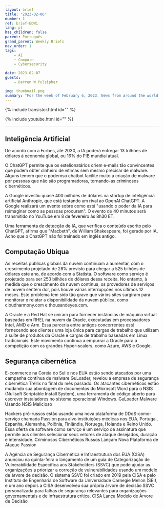 ```yaml
---
layout: brief
title: "2023-02-06"
number: 1
ref: brief-EDW1
lang: pt
has_children: false
parent: Português
grand_parent: Weekly Briefs
nav_order: 1
tags:
    - AI
    - Compute
    - Cybersecurity

date: 2023-02-07
guests:
    - Darren W Pulsipher

img: thumbnail.png
summary: "For the week of February 6, 2023. News from around the world of digital transformation in artificial intelligence, cloud computing, and cybersecurity."
---
```


{% include transistor.html id="" %}

{% include youtube.html id="" %}

---

## Inteligência Artificial
De acordo com a Forbes, até 2030, a IA poderá entregar 13 trilhões de dólares à economia global, ou 16% do PIB mundial atual.

O ChatGPT permite que os estelionatários criem e-mails tão convincentes que podem obter dinheiro de vítimas sem mesmo precisar de malware. Alguns temem que o poderoso chatbot facilite muito a criação de malware por pessoas que não são programadoras, tornando-as criminosos cibernéticos.

A Google investiu quase 400 milhões de dólares na startup de inteligência artificial Anthropic, que está testando um rival ao OpenAI ChatGPT. A Google realizará um evento sobre como está "usando o poder da IA para reimaginar como as pessoas procuram". O evento de 40 minutos será transmitido no YouTube em 8 de fevereiro às 8h30 ET.

Uma ferramenta de detecção de IA, que verifica o conteúdo escrito pelo ChatGPT, afirma que "Macbeth", de William Shakespeare, foi gerado por IA. Acho que o ChatGPT não foi treinado em inglês antigo.

## Computação Ubíqua
As receitas públicas globais da nuvem continuam a aumentar, com o crescimento projetado de 26% previsto para chegar a 525 bilhões de dólares este ano, de acordo com a Statista. O software como serviço é projetado para ser 253 bilhões de dólares dessa receita. No entanto, à medida que o crescimento da nuvem continua, os provedores de serviços de nuvem sentem dor, pois houve várias interrupções nos últimos 12 meses. Este problema tem sido tão grave que vários sites surgiram para monitorar e relatar a disponibilidade da nuvem pública, como cloudharmony.com e thousandeyes.com.

A Oracle e a Red Hat se uniram para fornecer instâncias de máquina virtual baseadas em RHEL na nuvem da Oracle, executadas em processadores Intel, AMD e Arm. Essa parceria entre antigos concorrentes está fornecendo aos clientes uma loja única para cargas de trabalho que utilizam a suíte de produtos da Oracle e cargas de trabalho baseadas em Linux tradicionais. Este movimento continua a empurrar a Oracle para a competição com os grandes Hyper-scalers, como Azure, AWS e Google.

## Segurança cibernética

E-commerce na Coreia do Sul e nos EUA estão sendo atacados por uma campanha contínua de malware GuLoader, revelou a empresa de segurança cibernética Trellix no final do mês passado. Os atacantes cibernéticos estão mudando sua abordagem de documentos do Microsoft Word para o NSIS (Nullsoft Scriptable Install System), uma ferramenta de código aberto para escrever instaladores no sistema operacional Windows. GuLoader Malware Usando NSIS Malicioso

Hackers pró-russos estão usando uma nova plataforma de DDoS-como-serviço chamada Passion para alvo instituições médicas nos EUA, Portugal, Espanha, Alemanha, Polônia, Finlândia, Noruega, Holanda e Reino Unido. Essa oferta de software como serviço é um serviço de assinatura que permite aos clientes selecionar seus vetores de ataque desejados, duração e intensidade. Criminosos Cibernéticos Russos Lançam Nova Plataforma de Ataque Passion

A Agência de Segurança Cibernética e Infraestrutura dos EUA (CISA) anunciou na quinta-feira o lançamento de um guia de Categorização de Vulnerabilidade Específica aos Stakeholders (SSVC) que pode ajudar as organizações a priorizar a correção de vulnerabilidades usando um modelo de árvore de decisão. O sistema SSVC foi criado em 2019 pela CISA e pelo Instituto de Engenharia de Software da Universidade Carnegie Mellon (SEI), e um ano depois a CISA desenvolveu sua própria árvore de decisão SSVC personalizada para falhas de segurança relevantes para organizações governamentais e de infraestrutura crítica. CISA Lança Modelo de Árvore de Decisão

